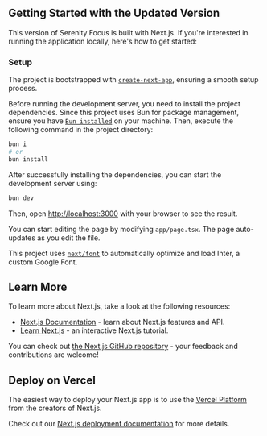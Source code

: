 ## Getting Started with the Updated Version

This version of Serenity Focus is built with Next.js. If you're interested in running the application locally, here's how to get started:

### Setup

The project is bootstrapped with [`create-next-app`](https://github.com/vercel/next.js/tree/canary/packages/create-next-app), ensuring a smooth setup process. 

Before running the development server, you need to install the project dependencies. Since this project uses Bun for package management, ensure you have [`Bun installed`](https://bun.sh/) on your machine. Then, execute the following command in the project directory:

```bash
bun i
# or 
bun install 
```

After successfully installing the dependencies, you can start the development server using:

```bash
bun dev
```

Then, open [http://localhost:3000](http://localhost:3000) with your browser to see the result.

You can start editing the page by modifying `app/page.tsx`. The page auto-updates as you edit the file.

This project uses [`next/font`](https://nextjs.org/docs/basic-features/font-optimization) to automatically optimize and load Inter, a custom Google Font.

## Learn More

To learn more about Next.js, take a look at the following resources:

- [Next.js Documentation](https://nextjs.org/docs) - learn about Next.js features and API.
- [Learn Next.js](https://nextjs.org/learn) - an interactive Next.js tutorial.

You can check out [the Next.js GitHub repository](https://github.com/vercel/next.js/) - your feedback and contributions are welcome!

## Deploy on Vercel

The easiest way to deploy your Next.js app is to use the [Vercel Platform](https://vercel.com/new?utm_medium=default-template&filter=next.js&utm_source=create-next-app&utm_campaign=create-next-app-readme) from the creators of Next.js.

Check out our [Next.js deployment documentation](https://nextjs.org/docs/deployment) for more details.

